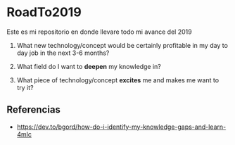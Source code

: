 # RoadTo2019
Este es mi repositorio en donde llevare todo mi avance del 2019

1. What new technology/concept would be certainly profitable in my day to day job in the next 3-6 months?



2. What field do I want to **deepen** my knowledge in?



3. What piece of technology/concept **excites** me and makes me want to try it?



## Referencias
- https://dev.to/bgord/how-do-i-identify-my-knowledge-gaps-and-learn-4mlc
